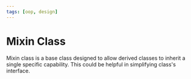 ```yaml
---
tags: [oop, design]
---
```


# Mixin Class

Mixin class is a base class designed to allow derived classes to inherit a
single specific capability. This could be helpful in simplifying class's
interface.
